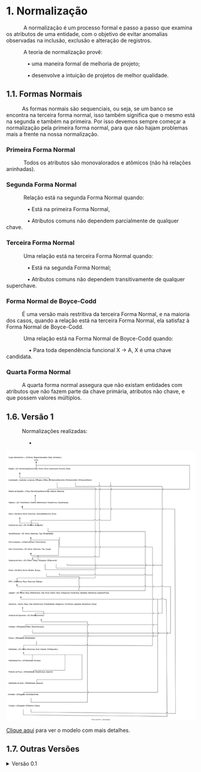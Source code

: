 # **1. Normalização**

&emsp;&emsp;&emsp; A normalização é um processo formal e passo a passo que examina os atributos de uma entidade, com o objetivo de evitar anomalias observadas na inclusão, exclusão e alteração de registros.

&emsp;&emsp;&emsp; A teoria de normalização provê:

&emsp;&emsp;&emsp;&emsp;• uma maneira formal de melhoria de projeto;

&emsp;&emsp;&emsp;&emsp;• desenvolve a intuição de projetos de melhor qualidade.

## **1.1. Formas Normais**
&emsp;&emsp;&emsp;As formas normais são sequenciais, ou seja, se um banco se encontra na terceira forma normal, isso também significa que o mesmo está na segunda e também na primeira. Por isso devemos sempre começar a normalização pela primeira forma normal, para que não hajam problemas mais a frente na nossa normalização.

### **Primeira Forma Normal**
&emsp;&emsp;&emsp; Todos os atributos são monovalorados e atômicos (não há relações aninhadas).

### **Segunda Forma Normal**
&emsp;&emsp;&emsp; Relação está na segunda Forma Normal quando:

&emsp;&emsp;&emsp;&emsp;• Está na primeira Forma Normal,

&emsp;&emsp;&emsp;&emsp;• Atributos comuns não dependem parcialmente de qualquer chave.

### **Terceira Forma Normal**
&emsp;&emsp;&emsp; Uma relação está na terceira Forma Normal quando:

&emsp;&emsp;&emsp;&emsp;• Está na segunda Forma Normal;

&emsp;&emsp;&emsp;&emsp;• Atributos comuns não dependem transitivamente de qualquer superchave.

### **Forma Normal de Boyce-Codd**
&emsp;&emsp;&emsp;É uma versão mais restritiva da terceira Forma Normal, e na maioria dos casos, quando a relação está na terceira Forma Normal, ela satisfaz à Forma Normal de Boyce-Codd.

&emsp;&emsp;&emsp; Uma relação está na Forma Normal de Boyce-Codd quando:

&emsp;&emsp;&emsp;&emsp; • Para toda dependência funcional X -> A, X é uma
chave candidata.
### **Quarta Forma Normal**
&emsp;&emsp;&emsp;A quarta forma normal assegura que não existam entidades com atributos que não fazem parte da chave primária, atributos não chave, e que possem valores múltiplos.

## **1.6. Versão 1**

&emsp;&emsp;&emsp;Normalizações realizadas:

&emsp;&emsp;&emsp;&emsp; •

![Normalização v1](modulo3/../img/normal-v1.svg)

<a href="https://sbd1.github.io/Grupo02-starWars/modulo3/img/normal-v1.svg" target="_blank">Clique aqui</a> para ver o modelo com mais detalhes.

## **1.7. Outras Versões**

<details>
  <summary>Versão 0.1</summary> 

  <img src="https://sbd1.github.io/Grupo02-starWars/modulo3/img/normal-v0.1.svg" alt="Modelo Relacional v0.2">

  <a href="https://sbd1.github.io/Grupo02-starWars/modulo3/img/normal-v0.1.svg" target="_blank">Clique aqui</a> para ver o modelo com mais detalhes.
</details>